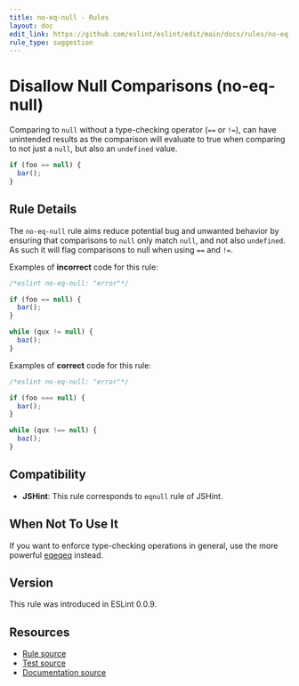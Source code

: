```yaml
---
title: no-eq-null - Rules
layout: doc
edit_link: https://github.com/eslint/eslint/edit/main/docs/rules/no-eq-null.md
rule_type: suggestion
---
```

<!-- Note: No pull requests accepted for this file. See README.md in the root directory for details. -->

# Disallow Null Comparisons (no-eq-null)

Comparing to `null` without a type-checking operator (`==` or `!=`), can have unintended results as the comparison will evaluate to true when comparing to not just a `null`, but also an `undefined` value.

```js
if (foo == null) {
  bar();
}
```

## Rule Details

The `no-eq-null` rule aims reduce potential bug and unwanted behavior by ensuring that comparisons to `null` only match `null`, and not also `undefined`. As such it will flag comparisons to null when using `==` and `!=`.

Examples of **incorrect** code for this rule:

```js
/*eslint no-eq-null: "error"*/

if (foo == null) {
  bar();
}

while (qux != null) {
  baz();
}
```

Examples of **correct** code for this rule:

```js
/*eslint no-eq-null: "error"*/

if (foo === null) {
  bar();
}

while (qux !== null) {
  baz();
}
```

## Compatibility

* **JSHint**: This rule corresponds to `eqnull` rule of JSHint.

## When Not To Use It

If you want to enforce type-checking operations in general, use the more powerful [eqeqeq](./eqeqeq) instead.

## Version

This rule was introduced in ESLint 0.0.9.

## Resources

* [Rule source](https://github.com/eslint/eslint/tree/HEAD/lib/rules/no-eq-null.js)
* [Test source](https://github.com/eslint/eslint/tree/HEAD/tests/lib/rules/no-eq-null.js)
* [Documentation source](https://github.com/eslint/eslint/tree/HEAD/docs/rules/no-eq-null.md)
